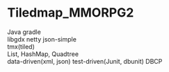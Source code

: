 # Tiledmap_MMORPG2

Java gradle  
libgdx netty json-simple  
tmx(tiled)  
List, HashMap, Quadtree  
data-driven(xml, json) test-driven(Junit, dbunit)
DBCP  
